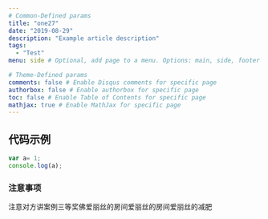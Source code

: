 ```yaml
---
# Common-Defined params
title: "one27"
date: "2019-08-29"
description: "Example article description"
tags:
  - "Test"
menu: side # Optional, add page to a menu. Options: main, side, footer

# Theme-Defined params
comments: false # Enable Disqus comments for specific page
authorbox: false # Enable authorbox for specific page
toc: false # Enable Table of Contents for specific page
mathjax: true # Enable MathJax for specific page
---
```


## 代码示例
```js
var a= 1;
console.log(a);
```

### 注意事项
注意对方讲案例三等奖佛爱丽丝的房间爱丽丝的房间爱丽丝的减肥
